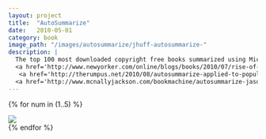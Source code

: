 ```yaml
---
layout: project
title:  "AutoSummarize"
date:   2010-05-01
category: book 
image_path: "/images/autosummarize/jhuff-autosummarize-"
description: |
  The top 100 most downloaded copyright free books summarized using Microsoft Word 2008’s AutoSummarize 10-sentence function and organized alphabetically. "Word has examined the document and picked the sentences most relevant to the main theme." ~ Word 2008<br>
  <a href='http://www.newyorker.com/online/blogs/books/2010/07/rise-of-the-literature-machines.html'>Mentioned in the <em>New Yorker</em></a>,
   <a href='http://therumpus.net/2010/08/autosummarize-applied-to-popular-works/'>Mentioned on <em>The Rumpus</em></a><br>
  <a href='http://www.mcnallyjackson.com/bookmachine/autosummarize-jason-huff'>Available at McNally Jackson</a>
---
```


{% for num in (1..5) %}
<div>
    <img class="mb3" src="{{ page.image_path }}{{ num }}.jpg" />
</div>
{% endfor %}

